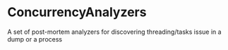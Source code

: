 # ConcurrencyAnalyzers
A set of post-mortem analyzers for discovering threading/tasks issue in a dump or a process
